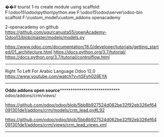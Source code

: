 ��#   t o u r i s t 
 1-to create module using scaffold:
F:\odoo15\odoo\python\python.exe F:\odoo15\odoo\server\odoo-bin scaffold F:\custom_model\custom_addons openacademy

2-openacademy on github
https://github.com/ugurcanusta55/openAcademy-Odoo13/blob/master/models/models.py

https://www.odoo.com/documentation/16.0/developer/tutorials/getting_started/01_architecture.html
https://docs.python.org/3.7/tutorial/
https://docs.python.org/3.7/tutorial/controlflow.html

*********************************************************************************************************
Right To Left For Arabic Language Odoo 12.0 
https://www.youtube.com/watch?v=hSFvh028EYA

*********************************************************************************************************
**************************Oddo addons open source******************************************************
odoo/addons/crm/views/

https://github.com/odoo/odoo/blob/5bb8b927524d062be32f92eb326ef64091301de1/addons/crm/models/crm_lead.py#L92

https://github.com/odoo/odoo/blob/5bb8b927524d062be32f92eb326ef64091301de1/addons/crm/views/crm_lead_views.xml

****************************************************************************************************************
 
